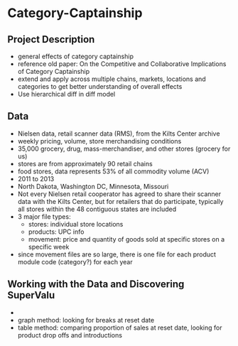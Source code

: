 # Category-Captainship

## Project Description
* general effects of category captainship 
* reference old paper: On the Competitive and Collaborative Implications of Category Captainship
* extend and apply across multiple chains, markets, locations and categories to get better understanding of overall effects 
* Use hierarchical diff in diff model 



## Data 
* Nielsen data, retail scanner data (RMS), from the Kilts Center archive 
* weekly pricing, volume, store merchandising conditions 
* 35,000 grocery, drug, mass-merchandiser, and other stores (grocery for us)
* stores are from approximately 90 retail chains 
* food stores, data represents 53% of all commodity volume (ACV) 
* 2011 to 2013 
* North Dakota, Washington DC, Minnesota, Missouri 
* Not every Nielsen retail cooperator has agreed to share their scanner data with the Kilts Center, but for retailers that do participate, typically all stores within the 48 contiguous states are included 
* 3 major file types:
    + stores: individual store locations  
    + products: UPC info  
    + movement: price and quantity of goods sold at specific stores on a specific week 
* since movement files are so large, there is one file for each product module code (category?) for each year 



## Working with the Data and Discovering SuperValu 
*
* graph method: looking for breaks at reset date 
* table method: comparing proportion of sales at reset date, looking for product drop offs and introductions 
